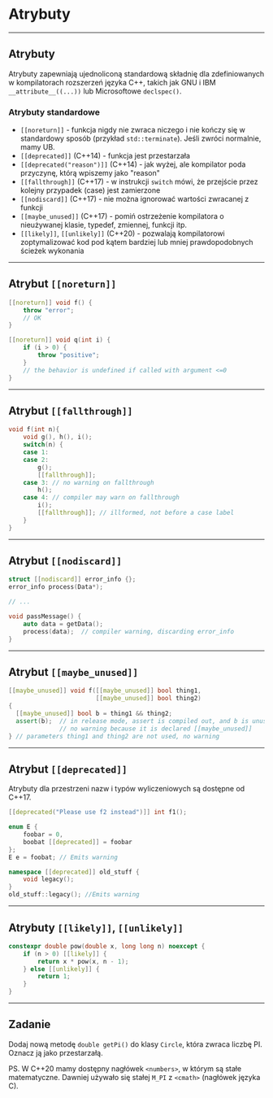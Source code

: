<!-- .slide: data-background="#111111" -->
# Atrybuty

___
<!-- .slide: style="font-size: 0.9em" -->

## Atrybuty

Atrybuty zapewniają ujednoliconą standardową składnię dla zdefiniowanych w kompilatorach rozszerzeń języka C++,
takich jak GNU i IBM `__attribute__((...))` lub Microsoftowe `declspec()`.

### Atrybuty standardowe
<!-- .element: class="fragment fade-in" -->

* <!-- .element: class="fragment fade-in" --> <code>[[noreturn]]</code> - funkcja nigdy nie zwraca niczego i nie kończy się w standardowy sposób (przykład <code>std::terminate</code>). Jeśli zwróci normalnie, mamy UB.
* <!-- .element: class="fragment fade-in" --> <code>[[deprecated]]</code> (C++14) - funkcja jest przestarzała
* <!-- .element: class="fragment fade-in" --> <code>[[deprecated("reason")]]</code> (C++14) - jak wyżej, ale kompilator poda przyczynę, którą wpiszemy jako "reason"
* <!-- .element: class="fragment fade-in" --> <code>[[fallthrough]]</code> (C++17) - w instrukcji <code>switch</code> mówi, że przejście przez kolejny przypadek (case) jest zamierzone
* <!-- .element: class="fragment fade-in" --> <code>[[nodiscard]]</code> (C++17) - nie można ignorować wartości zwracanej z funkcji
* <!-- .element: class="fragment fade-in" --> <code>[[maybe_unused]]</code> (C++17) - pomiń ostrzeżenie kompilatora o nieużywanej klasie, typedef, zmiennej, funkcji itp.
* <!-- .element: class="fragment fade-in" --> <code>[[likely]]</code>, <code>[[unlikely]]</code> (C++20) - pozwalają kompilatorowi zoptymalizować kod pod kątem bardziej lub mniej prawdopodobnych ścieżek wykonania

___

## Atrybut `[[noreturn]]`

```c++
[[noreturn]] void f() {
    throw "error";
    // OK
}

[[noreturn]] void q(int i) {
    if (i > 0) {
        throw "positive";
    }
    // the behavior is undefined if called with argument <=0
}
```

___

## Atrybut `[[fallthrough]]`

```c++
void f(int n){
    void g(), h(), i();
    switch(n) {
    case 1:
    case 2:
        g();
        [[fallthrough]];
    case 3: // no warning on fallthrough
        h();
    case 4: // compiler may warn on fallthrough
        i();
        [[fallthrough]]; // illformed, not before a case label
    }
}
```

___

## Atrybut `[[nodiscard]]`

```c++
struct [[nodiscard]] error_info {};
error_info process(Data*);

// ...

void passMessage() {
    auto data = getData();
    process(data);  // compiler warning, discarding error_info
}
```

___

## Atrybut `[[maybe_unused]]`

```c++
[[maybe_unused]] void f([[maybe_unused]] bool thing1,
                        [[maybe_unused]] bool thing2)
{
  [[maybe_unused]] bool b = thing1 && thing2;
  assert(b);  // in release mode, assert is compiled out, and b is unused
              // no warning because it is declared [[maybe_unused]]
} // parameters thing1 and thing2 are not used, no warning
```

___

## Atrybut `[[deprecated]]`

Atrybuty dla przestrzeni nazw i typów wyliczeniowych są dostępne od C++17.

```c++
[[deprecated("Please use f2 instead")]] int f1();

enum E {
    foobar = 0,
    boobat [[deprecated]] = foobar
};
E e = foobat; // Emits warning

namespace [[deprecated]] old_stuff {
    void legacy();
}
old_stuff::legacy(); //Emits warning
```

___

## Atrybuty `[[likely]]`, `[[unlikely]]`

```c++
constexpr double pow(double x, long long n) noexcept {
    if (n > 0) [[likely]] {
        return x * pow(x, n - 1);
    } else [[unlikely]] {
        return 1;
    }
}
```

___

## Zadanie

Dodaj nową metodę `double getPi()` do klasy `Circle`, która zwraca liczbę PI. Oznacz ją jako przestarzałą.

PS. W C++20 mamy dostępny nagłówek `<numbers>`, w którym są stałe matematyczne. Dawniej używało się stałej `M_PI` z `<cmath>` (nagłówek języka C).
